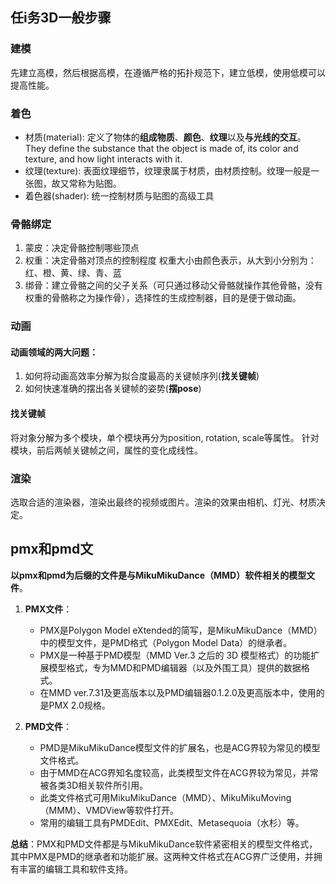 ## 任i务3D一般步骤
### 建模
先建立高模，然后根据高模，在遵循严格的拓扑规范下，建立低模，使用低模可以提高性能。

### 着色
- 材质(material): 定义了物体的**组成物质**、**颜色**、**纹理**以及**与光线的交互**。They define the substance that the object is made of, its color and texture, and how light interacts with it.
- 纹理(texture): 表面纹理细节，纹理隶属于材质，由材质控制。纹理一般是一张图，故又常称为贴图。
- 着色器(shader): 统一控制材质与贴图的高级工具



### 骨骼绑定
1. 蒙皮：决定骨骼控制哪些顶点
2. 权重：决定骨骼对顶点的控制程度
权重大小由颜色表示，从大到小分别为：红、橙、黄、绿、青、蓝
3. 绑骨：建立骨骼之间的父子关系（可只通过移动父骨骼就操作其他骨骼，没有权重的骨骼称之为操作骨），选择性的生成控制器，目的是便于做动画。

### 动画
#### 动画领域的两大问题：
1. 如何将动画高效率分解为拟合度最高的关键帧序列(**找关键帧**)
2. 如何快速准确的摆出各关键帧的姿势(**摆pose**)
#### 找关键帧
将对象分解为多个模块，单个模块再分为position, rotation, scale等属性。
针对模块，前后两帧关键帧之间，属性的变化成线性。

### 渲染
选取合适的渲染器，渲染出最终的视频或图片。渲染的效果由相机、灯光、材质决定。


## pmx和pmd文
**以pmx和pmd为后缀的文件是与MikuMikuDance（MMD）软件相关的模型文件**。

1. **PMX文件**：
   - PMX是Polygon Model eXtended的简写，是MikuMikuDance（MMD）中的模型文件，是PMD格式（Polygon Model Data）的继承者。
   - PMX是一种基于PMD模型（MMD Ver.3 之后的 3D 模型格式）的功能扩展模型格式，专为MMD和PMD编辑器（以及外围工具）提供的数据格式。
   - 在MMD ver.7.31及更高版本以及PMD编辑器0.1.2.0及更高版本中，使用的是PMX 2.0规格。

2. **PMD文件**：
   - PMD是MikuMikuDance模型文件的扩展名，也是ACG界较为常见的模型文件格式。
   - 由于MMD在ACG界知名度较高，此类模型文件在ACG界较为常见，并常被各类3D相关软件所引用。
   - 此类文件格式可用MikuMikuDance（MMD）、MikuMikuMoving（MMM）、VMDView等软件打开。
   - 常用的编辑工具有PMDEdit、PMXEdit、Metasequoia（水杉）等。

**总结**：PMX和PMD文件都是与MikuMikuDance软件紧密相关的模型文件格式，其中PMX是PMD的继承者和功能扩展。这两种文件格式在ACG界广泛使用，并拥有丰富的编辑工具和软件支持。